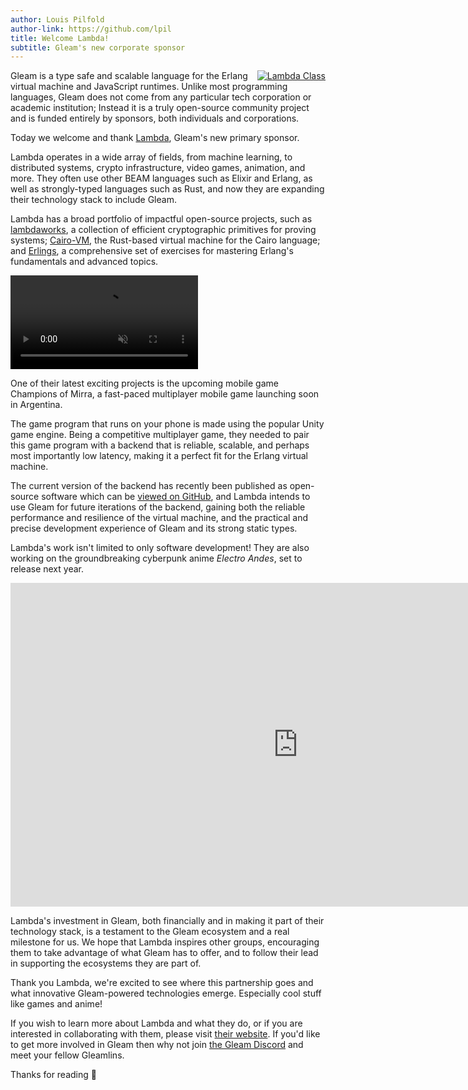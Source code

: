 ```yaml
---
author: Louis Pilfold
author-link: https://github.com/lpil
title: Welcome Lambda!
subtitle: Gleam's new corporate sponsor
---
```


<a style="float: right; padding-left: var(--gap-4)" class="sponsor-level1" href="https://lambdaclass.com/" rel="noopener" target="_blank" >
  <img src="/images/sponsors/lambda-class-white.png" alt="Lambda Class">
</a>

Gleam is a type safe and scalable language for the Erlang virtual machine and
JavaScript runtimes. Unlike most programming languages, Gleam does not come from
any particular tech corporation or academic institution; Instead it is a truly
open-source community project and is funded entirely by sponsors, both
individuals and corporations.

Today we welcome and thank [Lambda](https://lambdaclass.com/), Gleam's new primary sponsor.

Lambda operates in a wide array of fields, from machine learning, to distributed
systems, crypto infrastructure, video games, animation, and more. They
often use other BEAM languages such as Elixir and Erlang, as well as
strongly-typed languages such as Rust, and now they are expanding their
technology stack to include Gleam.

Lambda has a broad portfolio of impactful open-source projects, such as
[lambdaworks](https://github.com/lambdaclass/lambdaworks), a collection of
efficient cryptographic primitives for proving systems;
[Cairo-VM](https://github.com/lambdaclass/cairo-vm), the Rust-based virtual
machine for the Cairo language; and
[Erlings](https://github.com/lambdaclass/erlings), a comprehensive set of
exercises for mastering Erlang's fundamentals and advanced topics.

<video autoplay muted loop controls>
  <source src="/images/news/welcome-lambda/champions.mp4" type="video/mp4">
  Your browser does not support the video tag.
</video>

One of their latest exciting projects is the upcoming mobile game Champions of
Mirra, a fast-paced multiplayer mobile game launching soon in Argentina.

The game program that runs on your phone is made using the popular Unity game
engine. Being a competitive multiplayer game, they needed to pair this game
program with a backend that is reliable, scalable, and perhaps most importantly
low latency, making it a perfect fit for the Erlang virtual machine.

The current version of the backend has recently been published as open-source
software which can be [viewed on GitHub](https://github.com/lambdaclass/mirra_backend), 
and Lambda intends to use Gleam for future iterations of the backend, gaining
both the reliable performance and resilience of the virtual machine, and the
practical and precise development experience of Gleam and its strong static
types.

Lambda's work isn't limited to only software development! They are also working
on the groundbreaking cyberpunk anime _Electro Andes_, set to release next year.

<iframe width="920" height="518" src="https://www.youtube.com/embed/m-d4lgIQWGc?si=q7CL2b2iFSh5smwl" title="YouTube video player" frameborder="0" allow="accelerometer; autoplay; clipboard-write; encrypted-media; gyroscope; picture-in-picture; web-share" referrerpolicy="strict-origin-when-cross-origin" allowfullscreen></iframe>

Lambda's investment in Gleam, both financially and in making it part of their
technology stack, is a testament to the Gleam ecosystem and a real milestone for
us. We hope that Lambda inspires other groups, encouraging them to take
advantage of what Gleam has to offer, and to follow their lead in supporting the
ecosystems they are part of.

Thank you Lambda, we're excited to see where this partnership goes and what
innovative Gleam-powered technologies emerge. Especially cool stuff like games
and anime!

If you wish to learn more about Lambda and what they do, or if you are
interested in collaborating with them, please visit [their website](https://lambdaclass.com/).
If you'd like to get more involved in Gleam then why not join [the Gleam Discord](https://discord.gg/Fm8Pwmy)
and meet your fellow Gleamlins.

Thanks for reading 💖
